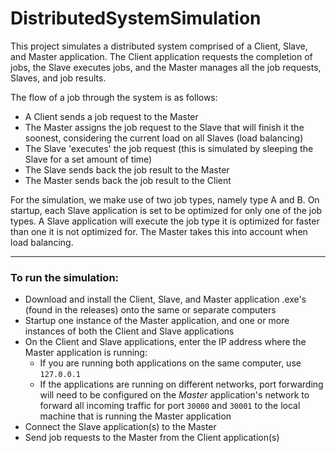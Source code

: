 # DistributedSystemSimulation

This project simulates a distributed system comprised of a Client, Slave, and Master application. The Client application requests the completion of jobs, the Slave executes jobs, and the Master manages all the job requests, Slaves, and job results.

The flow of a job through the system is as follows:
- A Client sends a job request to the Master
- The Master assigns the job request to the Slave that will finish it the soonest, considering the current load on all Slaves (load balancing)
- The Slave 'executes' the job request (this is simulated by sleeping the Slave for a set amount of time)
- The Slave sends back the job result to the Master
- The Master sends back the job result to the Client

For the simulation, we make use of two job types, namely type A and B. On startup, each Slave application is set to be optimized for only one of the job types. A Slave application will execute the job type it is optimized for faster than one it is not optimized for. The Master takes this into account when load balancing.

***

### To run the simulation:
-   Download and install the Client, Slave, and Master application .exe's (found in the releases) onto the same or separate computers
-   Startup one instance of the Master application, and one or more instances of both the Client and Slave applications
-   On the Client and Slave applications, enter the IP address where the Master application is running:
    -   If you are running both applications on the same computer, use `127.0.0.1`
    -   If the applications are running on different networks, port forwarding will need to be configured on the *Master* application's network to forward all incoming traffic for port `30000` and `30001` to the local machine that is running the Master application
-   Connect the Slave application(s) to the Master
-   Send job requests to the Master from the Client application(s)
